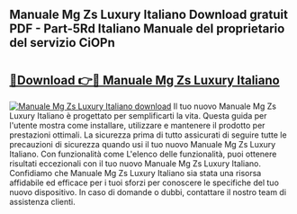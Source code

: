## Manuale Mg Zs Luxury Italiano Download gratuit PDF - Part-5Rd Italiano Manuale del proprietario del servizio CiOPn

# <h2><a href="http://dfe4mz4.blite.top/?on=Manuale+Mg+Zs+Luxury+Italiano">🔗Download 👉🔴 Manuale Mg Zs Luxury Italiano</a></h2>

[![Manuale Mg Zs Luxury Italiano download](https://i.imgur.com/lujVjoI.png)](http://dfe4mz4.blite.top/?on=Manuale+Mg+Zs+Luxury+Italiano)
Il tuo nuovo Manuale Mg Zs Luxury Italiano è progettato per semplificarti la vita. Questa guida per l'utente mostra come installare, utilizzare e mantenere il prodotto per prestazioni ottimali. La sicurezza prima di tutto assicurati di seguire tutte le precauzioni di sicurezza quando usi il tuo nuovo Manuale Mg Zs Luxury Italiano. Con funzionalità come L'elenco delle funzionalità, puoi ottenere risultati eccezionali con il tuo nuovo Manuale Mg Zs Luxury Italiano. Confidiamo che Manuale Mg Zs Luxury Italiano sia stata una risorsa affidabile ed efficace per i tuoi sforzi per conoscere le specifiche del tuo nuovo dispositivo. In caso di domande o dubbi, contattare il nostro team di assistenza clienti.
